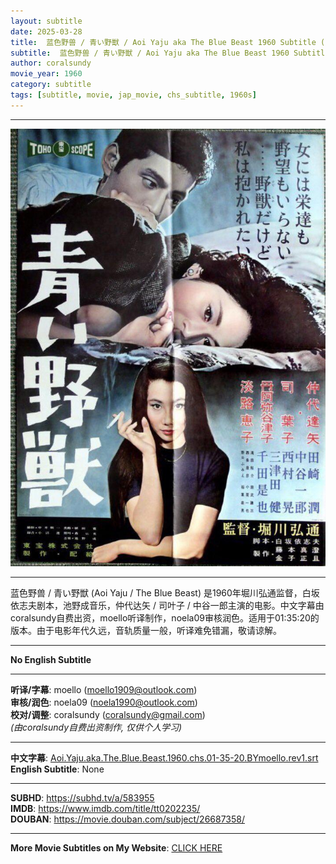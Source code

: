 ```yaml
---
layout: subtitle
date: 2025-03-28
title:  蓝色野兽 / 青い野獣 / Aoi Yaju aka The Blue Beast 1960 Subtitle (Chinese)
subtitle:  蓝色野兽 / 青い野獣 / Aoi Yaju aka The Blue Beast 1960 Subtitle (Chinese)
author: coralsundy
movie_year: 1960
category: subtitle
tags: [subtitle, movie, jap_movie, chs_subtitle, 1960s]
---
```


------

<img src="../assets/tt0202235.jpg" alt="tt0202235_cover_art" />

------

蓝色野兽 / 青い野獣 (Aoi Yaju / The Blue Beast) 是1960年堀川弘通监督，白坂依志夫剧本，池野成音乐，仲代达矢 / 司叶子 / 中谷一郎主演的电影。中文字幕由coralsundy自费出资，moello听译制作，noela09审核润色。适用于01:35:20的版本。由于电影年代久远，音轨质量一般，听译难免错漏，敬请谅解。

------

**No English Subtitle**

------

**听译/字幕**: moello (moello1909@outlook.com)<br>
**审核/润色**: noela09 (noela1990@outlook.com)<br>
**校对/调整**: coralsundy (coralsundy@gmail.com)<br>
*(由coralsundy自费出资制作, 仅供个人学习)*

------

**中文字幕**: [Aoi.Yaju.aka.The.Blue.Beast.1960.chs.01-35-20.BYmoello.rev1.srt](../subtitles/Aoi.Yaju.aka.The.Blue.Beast.1960.chs.01-35-20.BYmoello.rev1.srt)<br>
**English Subtitle**: None

------

**SUBHD**: <https://subhd.tv/a/583955><br>
**IMDB**: <https://www.imdb.com/title/tt0202235/><br>
**DOUBAN**: <https://movie.douban.com/subject/26687358/>

------

**More Movie Subtitles on My Website**: <a href='{% post_url 2021-01-10-subtitles-summary-list %}'>CLICK HERE</a>


